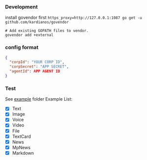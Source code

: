 ### Development
install govendor first `https_proxy=http://127.0.0.1:1087 go get -u github.com/kardianos/govendor`
```
# Add existing GOPATH files to vendor.
govendor add +external
```

### config format
```json
{
  "corpId": "YOUR CORP ID",
  "corpSecret": "APP SECRET",
  "agentId": APP AGENT ID
}
```

### Test
See [example](https://github.com/dongfg/notify/tree/master/example) folder
Example List:
- [x] Text
- [x] Image
- [x] Voice
- [x] Video
- [x] File
- [x] TextCard
- [x] News
- [x] MpNews
- [x] Markdown

